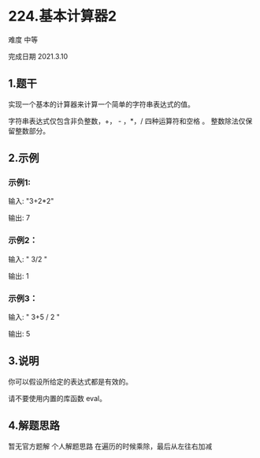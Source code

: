 # 224.基本计算器2
难度 中等 

完成日期 2021.3.10


## 1.题干
实现一个基本的计算器来计算一个简单的字符串表达式的值。

字符串表达式仅包含非负整数，+， - ，*，/ 四种运算符和空格  。 整数除法仅保留整数部分。

## 2.示例
### 示例1:
输入: "3+2*2"

输出: 7
### 示例2：
输入: " 3/2 "

输出: 1
### 示例3：
输入: " 3+5 / 2 "

输出: 5

## 3.说明
你可以假设所给定的表达式都是有效的。

请不要使用内置的库函数 eval。

## 4.解题思路
暂无官方题解
个人解题思路 在遍历的时候乘除，最后从左往右加减